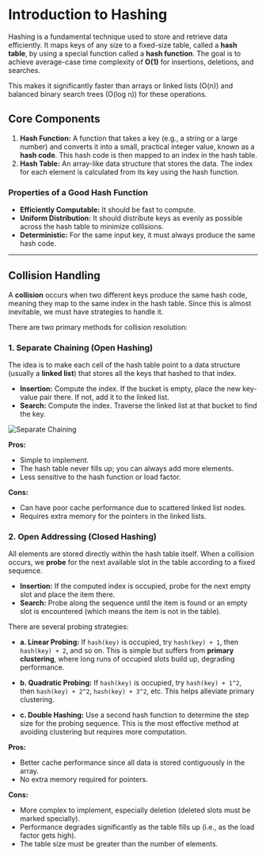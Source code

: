 # Introduction to Hashing

Hashing is a fundamental technique used to store and retrieve data efficiently. It maps keys of any size to a fixed-size table, called a **hash table**, by using a special function called a **hash function**. The goal is to achieve average-case time complexity of **O(1)** for insertions, deletions, and searches.

This makes it significantly faster than arrays or linked lists (O(n)) and balanced binary search trees (O(log n)) for these operations.

## Core Components

1.  **Hash Function:** A function that takes a key (e.g., a string or a large number) and converts it into a small, practical integer value, known as a **hash code**. This hash code is then mapped to an index in the hash table.
2.  **Hash Table:** An array-like data structure that stores the data. The index for each element is calculated from its key using the hash function.

### Properties of a Good Hash Function
-   **Efficiently Computable:** It should be fast to compute.
-   **Uniform Distribution:** It should distribute keys as evenly as possible across the hash table to minimize collisions.
-   **Deterministic:** For the same input key, it must always produce the same hash code.

---

## Collision Handling

A **collision** occurs when two different keys produce the same hash code, meaning they map to the same index in the hash table. Since this is almost inevitable, we must have strategies to handle it.

There are two primary methods for collision resolution:

### 1. Separate Chaining (Open Hashing)

The idea is to make each cell of the hash table point to a data structure (usually a **linked list**) that stores all the keys that hashed to that index. 

-   **Insertion:** Compute the index. If the bucket is empty, place the new key-value pair there. If not, add it to the linked list.
-   **Search:** Compute the index. Traverse the linked list at that bucket to find the key.

![Separate Chaining](https://media.geeksforgeeks.org/wp-content/uploads/20200722124355/Chaining-2.png)

**Pros:**
-   Simple to implement.
-   The hash table never fills up; you can always add more elements.
-   Less sensitive to the hash function or load factor.

**Cons:**
-   Can have poor cache performance due to scattered linked list nodes.
-   Requires extra memory for the pointers in the linked lists.

### 2. Open Addressing (Closed Hashing)

All elements are stored directly within the hash table itself. When a collision occurs, we **probe** for the next available slot in the table according to a fixed sequence.

-   **Insertion:** If the computed index is occupied, probe for the next empty slot and place the item there.
-   **Search:** Probe along the sequence until the item is found or an empty slot is encountered (which means the item is not in the table).

There are several probing strategies:

-   **a. Linear Probing:** If `hash(key)` is occupied, try `hash(key) + 1`, then `hash(key) + 2`, and so on. This is simple but suffers from **primary clustering**, where long runs of occupied slots build up, degrading performance.

-   **b. Quadratic Probing:** If `hash(key)` is occupied, try `hash(key) + 1^2`, then `hash(key) + 2^2`, `hash(key) + 3^2`, etc. This helps alleviate primary clustering.

-   **c. Double Hashing:** Use a second hash function to determine the step size for the probing sequence. This is the most effective method at avoiding clustering but requires more computation.

**Pros:**
-   Better cache performance since all data is stored contiguously in the array.
-   No extra memory required for pointers.

**Cons:**
-   More complex to implement, especially deletion (deleted slots must be marked specially).
-   Performance degrades significantly as the table fills up (i.e., as the load factor gets high).
-   The table size must be greater than the number of elements.